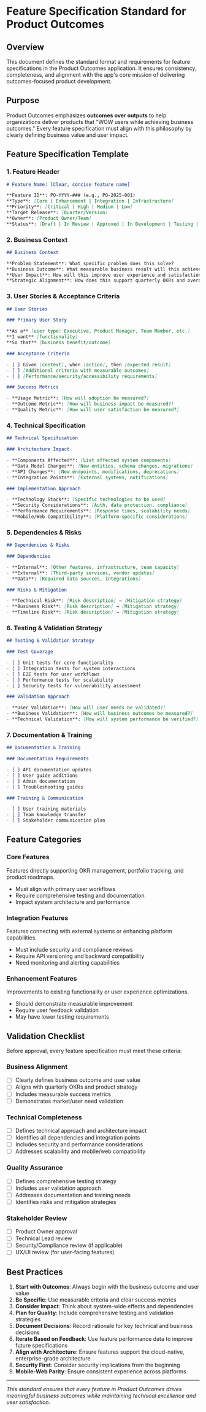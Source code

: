 # Feature Specification Standard for Product Outcomes

## Overview

This document defines the standard format and requirements for feature specifications in the Product Outcomes application. It ensures consistency, completeness, and alignment with the app's core mission of delivering outcomes-focused product development.

## Purpose

Product Outcomes emphasizes **outcomes over outputs** to help organizations deliver products that "WOW users while achieving business outcomes." Every feature specification must align with this philosophy by clearly defining business value and user impact.

## Feature Specification Template

### 1. Feature Header

```markdown
# Feature Name: [Clear, concise feature name]

**Feature ID**: PO-YYYY-### (e.g., PO-2025-001)
**Type**: [Core | Enhancement | Integration | Infrastructure]
**Priority**: [Critical | High | Medium | Low]
**Target Release**: [Quarter/Version]
**Owner**: [Product Owner/Team]
**Status**: [Draft | In Review | Approved | In Development | Testing | Complete]
```

### 2. Business Context

```markdown
## Business Context

**Problem Statement**: What specific problem does this solve?
**Business Outcome**: What measurable business result will this achieve?
**User Impact**: How will this improve user experience and satisfaction?
**Strategic Alignment**: How does this support quarterly OKRs and overall product strategy?
```

### 3. User Stories & Acceptance Criteria

```markdown
## User Stories

### Primary User Story

**As a** [user type: Executive, Product Manager, Team Member, etc.]
**I want** [functionality]
**So that** [business benefit/outcome]

### Acceptance Criteria

- [ ] Given [context], when [action], then [expected result]
- [ ] [Additional criteria with measurable outcomes]
- [ ] [Performance/security/accessibility requirements]

### Success Metrics

- **Usage Metric**: [How will adoption be measured?]
- **Outcome Metric**: [How will business impact be measured?]
- **Quality Metric**: [How will user satisfaction be measured?]
```

### 4. Technical Specification

```markdown
## Technical Specification

### Architecture Impact

- **Components Affected**: [List affected system components]
- **Data Model Changes**: [New entities, schema changes, migrations]
- **API Changes**: [New endpoints, modifications, deprecations]
- **Integration Points**: [External systems, notifications]

### Implementation Approach

- **Technology Stack**: [Specific technologies to be used]
- **Security Considerations**: [Auth, data protection, compliance]
- **Performance Requirements**: [Response times, scalability needs]
- **Mobile/Web Compatibility**: [Platform-specific considerations]
```

### 5. Dependencies & Risks

```markdown
## Dependencies & Risks

### Dependencies

- **Internal**: [Other features, infrastructure, team capacity]
- **External**: [Third-party services, vendor updates]
- **Data**: [Required data sources, integrations]

### Risks & Mitigation

- **Technical Risk**: [Risk description] → [Mitigation strategy]
- **Business Risk**: [Risk description] → [Mitigation strategy]
- **Timeline Risk**: [Risk description] → [Mitigation strategy]
```

### 6. Testing & Validation Strategy

```markdown
## Testing & Validation Strategy

### Test Coverage

- [ ] Unit tests for core functionality
- [ ] Integration tests for system interactions
- [ ] E2E tests for user workflows
- [ ] Performance tests for scalability
- [ ] Security tests for vulnerability assessment

### Validation Approach

- **User Validation**: [How will user needs be validated?]
- **Business Validation**: [How will business outcomes be measured?]
- **Technical Validation**: [How will system performance be verified?]
```

### 7. Documentation & Training

```markdown
## Documentation & Training

### Documentation Requirements

- [ ] API documentation updates
- [ ] User guide additions
- [ ] Admin documentation
- [ ] Troubleshooting guides

### Training & Communication

- [ ] User training materials
- [ ] Team knowledge transfer
- [ ] Stakeholder communication plan
```

## Feature Categories

### Core Features

Features directly supporting OKR management, portfolio tracking, and product roadmaps.

- Must align with primary user workflows
- Require comprehensive testing and documentation
- Impact system architecture and performance

### Integration Features

Features connecting with external systems or enhancing platform capabilities.

- Must include security and compliance reviews
- Require API versioning and backward compatibility
- Need monitoring and alerting capabilities

### Enhancement Features

Improvements to existing functionality or user experience optimizations.

- Should demonstrate measurable improvement
- Require user feedback validation
- May have lower testing requirements

## Validation Checklist

Before approval, every feature specification must meet these criteria:

### Business Alignment

- [ ] Clearly defines business outcome and user value
- [ ] Aligns with quarterly OKRs and product strategy
- [ ] Includes measurable success metrics
- [ ] Demonstrates market/user need validation

### Technical Completeness

- [ ] Defines technical approach and architecture impact
- [ ] Identifies all dependencies and integration points
- [ ] Includes security and performance considerations
- [ ] Addresses scalability and mobile/web compatibility

### Quality Assurance

- [ ] Defines comprehensive testing strategy
- [ ] Includes user validation approach
- [ ] Addresses documentation and training needs
- [ ] Identifies risks and mitigation strategies

### Stakeholder Review

- [ ] Product Owner approval
- [ ] Technical Lead review
- [ ] Security/Compliance review (if applicable)
- [ ] UX/UI review (for user-facing features)

## Best Practices

1. **Start with Outcomes**: Always begin with the business outcome and user value
2. **Be Specific**: Use measurable criteria and clear success metrics
3. **Consider Impact**: Think about system-wide effects and dependencies
4. **Plan for Quality**: Include comprehensive testing and validation strategies
5. **Document Decisions**: Record rationale for key technical and business decisions
6. **Iterate Based on Feedback**: Use feature performance data to improve future specifications
7. **Align with Architecture**: Ensure features support the cloud-native, enterprise-grade architecture
8. **Security First**: Consider security implications from the beginning
9. **Mobile-Web Parity**: Ensure consistent experience across platforms

---

_This standard ensures that every feature in Product Outcomes drives meaningful business outcomes while maintaining technical excellence and user satisfaction._
